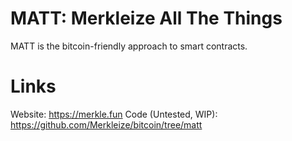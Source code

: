# MATT: Merkleize All The Things

MATT is the bitcoin-friendly approach to smart contracts.

# Links

Website: https://merkle.fun
Code (Untested, WIP): https://github.com/Merkleize/bitcoin/tree/matt
